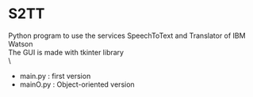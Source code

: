 # S2TT
Python program to use the services SpeechToText and Translator of IBM Watson \
The GUI is made with tkinter library \
\
- main.py : first version
- mainO.py : Object-oriented version
